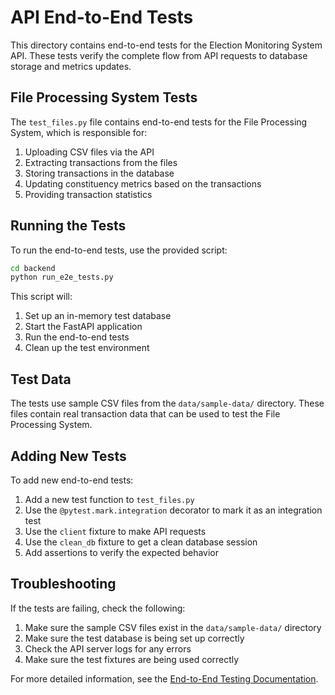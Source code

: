 # API End-to-End Tests

This directory contains end-to-end tests for the Election Monitoring System API. These tests verify the complete flow from API requests to database storage and metrics updates.

## File Processing System Tests

The `test_files.py` file contains end-to-end tests for the File Processing System, which is responsible for:

1. Uploading CSV files via the API
2. Extracting transactions from the files
3. Storing transactions in the database
4. Updating constituency metrics based on the transactions
5. Providing transaction statistics

## Running the Tests

To run the end-to-end tests, use the provided script:

```bash
cd backend
python run_e2e_tests.py
```

This script will:

1. Set up an in-memory test database
2. Start the FastAPI application
3. Run the end-to-end tests
4. Clean up the test environment

## Test Data

The tests use sample CSV files from the `data/sample-data/` directory. These files contain real transaction data that can be used to test the File Processing System.

## Adding New Tests

To add new end-to-end tests:

1. Add a new test function to `test_files.py`
2. Use the `@pytest.mark.integration` decorator to mark it as an integration test
3. Use the `client` fixture to make API requests
4. Use the `clean_db` fixture to get a clean database session
5. Add assertions to verify the expected behavior

## Troubleshooting

If the tests are failing, check the following:

1. Make sure the sample CSV files exist in the `data/sample-data/` directory
2. Make sure the test database is being set up correctly
3. Check the API server logs for any errors
4. Make sure the test fixtures are being used correctly

For more detailed information, see the [End-to-End Testing Documentation](../../docs/end_to_end_testing.md).